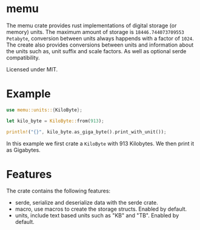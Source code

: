 # memu
The memu crate provides rust implementations of digital storage (or memory) units. 
The maximum amount of storage is `18446.744073709553 Petabyte`, conversion between units always happends with a factor of `1024`.
The create also provides conversions between units and information about the units such as, unit suffix and scale factors. As well as optional serde compatibility.

Licensed under MIT.

# Example
```Rust
use memu::units::{KiloByte};

let kilo_byte = KiloByte::from(913);

println!("{}", kilo_byte.as_giga_byte().print_with_unit());

```

In this example we first crate a `KiloByte` with 913 Kilobytes. We then print it as Gigabytes.

# Features
The crate contains the following features:
- serde, serialize and deserialize data with the serde crate.
- macro, use macros to create the storage structs. Enabled by default.
- units, include text based units such as "KB" and "TB". Enabled by default.
